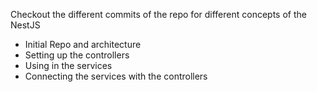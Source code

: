 Checkout the different commits of the repo 
for different concepts of the NestJS

- Initial Repo and architecture 
- Setting up the controllers
- Using in the services
- Connecting the services with the controllers 